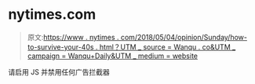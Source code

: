 # nytimes.com

> 原文:[https://www . nytimes . com/2018/05/04/opinion/Sunday/how-to-survive-your-40s . html？UTM _ source = Wanqu . co&UTM _ campaign = Wanqu+Daily&UTM _ medium = website](https://www.nytimes.com/2018/05/04/opinion/sunday/how-to-survive-your-40s.html?utm_source=wanqu.co&utm_campaign=Wanqu+Daily&utm_medium=website)

请启用 JS 并禁用任何广告拦截器